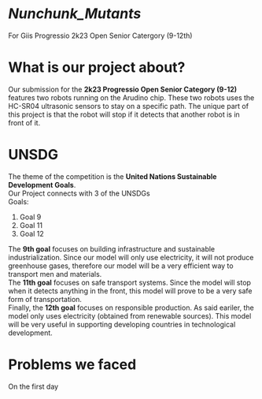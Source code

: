 <h1><i><b>Nunchunk_Mutants</b></i></h1>
For Giis Progressio 2k23 Open Senior Catergory (9-12th) <br>
<h1>What is our project about?</h1>
Our submission for the <b>2k23 Progressio Open Senior Category (9-12)</b> features two robots running on the Arudino chip. These two robots uses the HC-SR04 ultrasonic sensors to stay on a specific path. The unique part of this project is that the robot will stop if it detects that another robot is in front of it.
<h1>UNSDG</h1>
The theme of the competition is the <b>United Nations Sustainable Development Goals</b>. <br>
Our Project connects with 3 of the UNSDGs<br>
Goals:
<ol>
<li>Goal 9</li>
<li>Goal 11</li>
<li>Goal 12</li>
</ol>
The <b>9th goal</b> focuses on building infrastructure and sustainable industrialization. Since our model will only use electricity, it will not produce greenhouse gases, therefore our model will be a very efficient way to transport men and materials.<br>
The <b>11th goal</b> focuses on safe transport systems. Since the model will stop when it detects anything in the front, this model will prove to be a very safe form of transportation. <br>
Finally, the <b>12th goal</b> focuses on responsible production. As said eariler, the model only uses electricity (obtained from renewable sources). This model will be very useful in supporting developing countries in technological development.
<h1>Problems we faced</h1>
On the first day 
